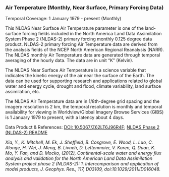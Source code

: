 ### Air Temperature (Monthly, Near Surface, Primary Forcing Data)
Temporal Coverage: 1 January 1979 - present (Monthly)

This NLDAS Near Surface Air Temperature parameter is one of the land-surface forcing fields included in the North America Land Data Assimilation System Phase 2 (NLDAS-2) primary forcing monthly 0.125 degree data product.  NLDAS-2 primary forcing Air Temperature data are derived from the analysis fields of the NCEP North American Regional Reanalysis (NARR). The NLDAS monthly Air Temperature data are generated through temporal averaging of the hourly data. The data are in unit “K” (Kelvin).

The NLDAS Near Surface Air Temperature is a science variable that indicates the kinetic energy of the air near the surface of the Earth. The data can be used for supporting research and applications related to global water and energy cycle, drought and flood, climate variability, land surface assimilation, etc.

The NLDAS Air Temperature data are in 1/8th-degree grid spacing and the imagery resolution is 2 km, the temporal resolution is monthly and temporal availability for viewing in Worldview/Global Imagery Browse Services (GIBS) is 1 January 1979 to present, with a latency about 4 days.

Data Product & References: [DOI: 10.5067/Z62LT6J96R4F](https://disc.gsfc.nasa.gov/datacollection/NLDAS_FORA0125_M_002.html);
[NLDAS Phase 2 (NLDAS-2) README](https://hydro1.gesdisc.eosdis.nasa.gov/data/NLDAS/README.NLDAS2.pdf)

*Xia, Y., K. Mitchell, M. Ek, J. Sheffield, B. Cosgrove, E. Wood, L. Luo, C. Alonge, H. Wei, J. Meng, B. Livneh, D. Lettenmaier, V. Koren, Q. Duan, K. Mo, Y. Fan, and D. Mocko, (2012), Continental-scale water and energy flux analysis and validation for the North American Land Data Assimilation System project phase 2 (NLDAS-2): 1. Intercomparison and application of model products, J. Geophys. Res., 117, D03109, doi:10.1029/2011JD016048.*
